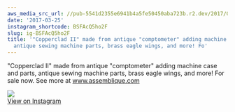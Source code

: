 ```yaml
---
aws_media_src_url: //pub-5541d2355e6941b4a5fe50450aba723b.r2.dev/2017/03/2017-03-25_22-41-24_UTC.jpg
date: '2017-03-25'
instagram_shortcode: BSFAcQ5ho2F
slug: ig-BSFAcQ5ho2F
title: '"Copperclad II" made from antique "comptometer" adding machine case and parts,
  antique sewing machine parts, brass eagle wings, and more! Fo'
---
```


"Copperclad II" made from antique "comptometer" adding machine case and parts, antique sewing machine parts, brass eagle wings, and more! For sale now. See more at www.assemblique.com 

![](//pub-5541d2355e6941b4a5fe50450aba723b.r2.dev/2017/03/2017-03-25_22-41-24_UTC.jpg)   
[View on Instagram](https://www.instagram.com/p/BSFAcQ5ho2F/)